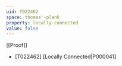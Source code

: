 ```yaml
---
uid: T022462
space: thomas'-plank
property: locally-connected
value: false
---
```

[[Proof]]

* [T022462] [Locally Connected|P000041]

